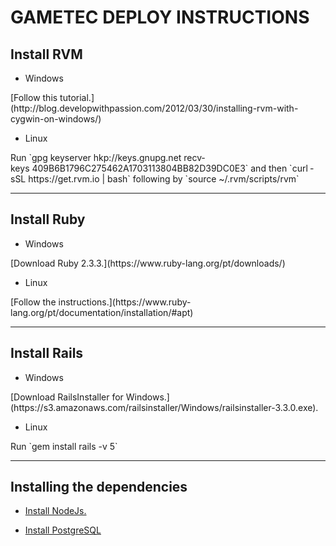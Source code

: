 # GAMETEC DEPLOY INSTRUCTIONS

## Install RVM

* Windows
<p>[Follow this tutorial.](http://blog.developwithpassion.com/2012/03/30/installing-rvm-with-cygwin-on-windows/)</p>


* Linux
<p>Run `gpg ­­keyserver hkp://keys.gnupg.net ­­recv­keys 409B6B1796C275462A1703113804BB82D39DC0E3`
and then `curl ­sSL https://get.rvm.io | bash` following by `source ~/.rvm/scripts/rvm`</p>

------

## Install Ruby

* Windows

<p>[Download Ruby 2.3.3.](https://www.ruby-lang.org/pt/downloads/)</p>

* Linux
<p>[Follow the instructions.](https://www.ruby-lang.org/pt/documentation/installation/#apt)</p>

------

## Install Rails

* Windows

<p>[Download RailsInstaller for Windows.](https://s3.amazonaws.com/railsinstaller/Windows/railsinstaller-3.3.0.exe).</p>

* Linux

<p>Run `gem install rails -v 5`</p>

------
## Installing the dependencies

* [Install NodeJs.](https://nodejs.org/en/download/)

* [Install PostgreSQL](https://www.postgresql.org/download/)
